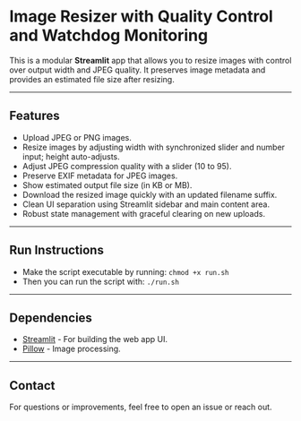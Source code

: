 # Image Resizer with Quality Control and Watchdog Monitoring

This is a modular **Streamlit** app that allows you to resize images with control over output width and JPEG quality. It preserves image metadata and provides an estimated file size after resizing.

---

## Features

- Upload JPEG or PNG images.
- Resize images by adjusting width with synchronized slider and number input; height auto-adjusts.
- Adjust JPEG compression quality with a slider (10 to 95).
- Preserve EXIF metadata for JPEG images.
- Show estimated output file size (in KB or MB).
- Download the resized image quickly with an updated filename suffix.
- Clean UI separation using Streamlit sidebar and main content area.
- Robust state management with graceful clearing on new uploads.
---
## Run Instructions
- Make the script executable by running: `chmod +x run.sh`
- Then you can run the script with: ```./run.sh```

---

## Dependencies

- [Streamlit](https://streamlit.io/) - For building the web app UI.
- [Pillow](https://python-pillow.org/) - Image processing.

---

## Contact

For questions or improvements, feel free to open an issue or reach out.